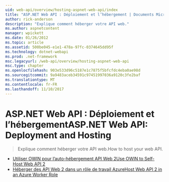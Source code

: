 ```yaml
---
uid: web-api/overview/hosting-aspnet-web-api/index
title: "ASP.NET Web API : Déploiement et l’hébergement | Documents Microsoft"
author: rick-anderson
description: "Explique comment héberger votre API web."
ms.author: aspnetcontent
manager: wpickett
ms.date: 01/26/2012
ms.topic: article
ms.assetid: 500be045-e1e1-478a-97fc-0374645dd95f
ms.technology: dotnet-webapi
ms.prod: .net-framework
msc.legacyurl: /web-api/overview/hosting-aspnet-web-api
msc.type: chapter
ms.openlocfilehash: 903e533d96c5187e1c7875f5bfcfdc4eba0ae98d
ms.sourcegitcommit: 9a9483aceb34591c97451997036a9120c3fe2baf
ms.translationtype: MT
ms.contentlocale: fr-FR
ms.lasthandoff: 11/10/2017
---
```

<a name="aspnet-web-api-deployment-and-hosting"></a><span data-ttu-id="a6cca-103">ASP.NET Web API : Déploiement et l’hébergement</span><span class="sxs-lookup"><span data-stu-id="a6cca-103">ASP.NET Web API: Deployment and Hosting</span></span>
====================
> <span data-ttu-id="a6cca-104">Explique comment héberger votre API web.</span><span class="sxs-lookup"><span data-stu-id="a6cca-104">How to host your web API.</span></span>


- [<span data-ttu-id="a6cca-105">Utiliser OWIN pour l’auto-hébergement API Web 2</span><span class="sxs-lookup"><span data-stu-id="a6cca-105">Use OWIN to Self-Host Web API 2</span></span>](use-owin-to-self-host-web-api.md)
- [<span data-ttu-id="a6cca-106">Héberger des API Web 2 dans un rôle de travail Azure</span><span class="sxs-lookup"><span data-stu-id="a6cca-106">Host Web API 2 in an Azure Worker Role</span></span>](host-aspnet-web-api-in-an-azure-worker-role.md)
